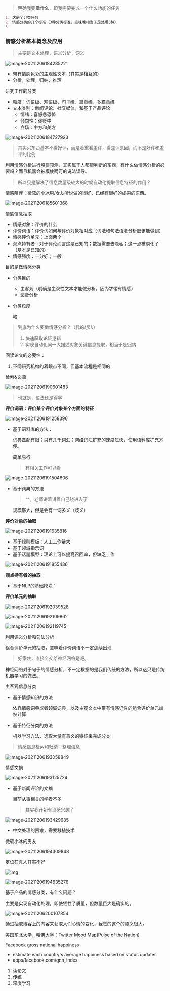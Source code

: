 > 明确我要**做什么**，即我需要完成一个什么功能的任务

```markdown
1. 这是个分类任务
2. 情感分类的几个标准（3种分类标准，意味着相当于是处理3种）
3. 
```



### 情感分析基本概念及应用

> 主要是文本处理，语义分析，词义

![image-20211206184235221](2-Basics.assets/image-20211206184235221.png)

* 带有情感色彩的主观性文本（其实是相互的）
* 分析，处理，归纳，推理

研究工作的分类

* 粒度：词语级、短语级、句子级、篇章级、多篇章级
* 文本类别：新闻评论、社交媒体，和基于产品评论
  * 情绪：喜怒悲恐惊
  * 倾向性：褒贬中
  * 立场：中方和美方

![image-20211206184727923](2-Basics.assets/image-20211206184727923.png)

> 其实买东西基本不看好评，而是着重看差评，看差评原因，而不是好评和差评的比例

利用情感分析进行股票预测，其实属于人都能判断的东西，有什么做情感分析的必要吗？而且机器会被模棱两可的说法误导。

> 所以只是解决了信息数量级较大的时候自动化提取信息特征的作用？

情感陪伴：微软的小冰男/女友听说做的很好，已经有很好的成果的东西。

![image-20211206185601368](2-Basics.assets/image-20211206185601368.png)



情感信息抽取

* 情感对象：评价的什么
* 评价词语：评价词如何与评价对象相对应（词法和句法语法分析应该能做到）
* 情感评价单元：上面两个
* 观点持有者：对于评论而言这是已知的；数据需要去隐私；这一点被淡化了（基本是已知的）
* 情感强度：十分好；一般

目的是做情感分类

* 分类目的

  * 主客观（明确是主观性文本才能做分析，因为才带有情感）
  * 褒贬分析

* 分类粒度

  略

> 到底为什么要做情感分析？（我的想法）
>
> 1. 快速获取论证逻辑
> 2. 实现自动化同一大描述对象关键信息提取，相当于是归纳

阅读论文的必要性：

1. 不同研究机构的着眼点不同，但基本流程是相同的

检索&文摘

![image-20211206190601483](2-Basics.assets/image-20211206190601483.png)

> 也就是，语法还是得学

**评价词语：评价某个评价对象某个方面的特征**

![image-20211206191258396](2-Basics.assets/image-20211206191258396.png)

* 基于语料库的方法：

  词典匹配有限；只有几千词汇；网络词汇扩充的速度过快，使用语料库扩充方便。

  简单易行

  > 有相关工作可以看

![image-20211206191504606](2-Basics.assets/image-20211206191504606.png)

* 基于词典的方法

  > 艹，老师讲着讲着自己绕进去了

  规模够大，但是会有一词多义（歧义）

**评价对象的抽取**

![image-20211206191635816](2-Basics.assets/image-20211206191635816.png)

* 基于规则模板：人工工作量大
* 基于领域指示词
* 基于话题模型：理论上可以提高召回率，但缺乏工作

![image-20211206191855436](2-Basics.assets/image-20211206191855436.png)

**观点持有者的抽取**

* 基于NLP的基础模块：



**评价单元的抽取**

![image-20211206192039528](2-Basics.assets/image-20211206192039528.png)

![image-20211206192109862](2-Basics.assets/image-20211206192109862.png)

![image-20211206192119745](2-Basics.assets/image-20211206192119745.png)

利用语义分析和句法分析

组合评价单元的抽取，意味着评价词语不一定连续出现

> 好家伙，直接全交给神经网络是吧。

神经网络对于句子的情感分析，不一定根据的是我们传统的方法，所以这只是传统机器学习的做法。

主客观信息分类

* 基于情感知识的方法

  依靠情感词典或者领域词典，以及主观文本中带有情感记性的组合评价单元加权计算

* 基于特征分类的方法

  机器学习方法，选取大量有意义的特征来完成分类

> 情感信息检索和归纳：整理信息

![image-20211206193058849](2-Basics.assets/image-20211206193058849.png)

情感文摘

![image-20211206193125724](2-Basics.assets/image-20211206193125724.png)

* 基于新闻评论的文摘

  目前从事相关的学者不多

  > 其实我开始有点感兴趣了

![image-20211206193429685](2-Basics.assets/image-20211206193429685.png)

* 中文处理的困难，需要移植技术



微软小冰的男友

![image-20211206194309848](2-Basics.assets/image-20211206194309848.png)

定位在真人其实不好

![img](2-Basics.assets/v2-bb92d029eb7d4129a7dcf4c2a7cb227c_720w.jpg)

![image-20211206194635276](2-Basics.assets/image-20211206194635276.png)

基于产品的情感分类，有什么问题？

主要是实现自动化处理，即使牺牲了质量，但数量巨大是确实的。

![image-20211206200107854](2-Basics.assets/image-20211206200107854.png)



通过抽取博客上的内容来获取人们心情的变化，我觉的这个的意义很大。

美国东北大学、哈佛大学：Twitter Mood Map(Pulse of the Nation)

Facebook gross national happiness

* estimate each country's average happiness based on status updates
* apps/facebook.com/gnh_index



1. 读论文
2. 传统
3. 深度学习
